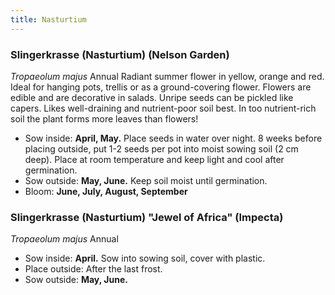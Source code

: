 ```yaml
---
title: Nasturtium
---
```

### Slingerkrasse (Nasturtium) (Nelson Garden)
_Tropaeolum majus_
Annual
Radiant summer flower in yellow, orange and red. Ideal for hanging pots, trellis or as a ground-covering flower. Flowers are edible and are decorative in salads. Unripe seeds can be pickled like capers. Likes well-draining and nutrient-poor soil best. In too nutrient-rich soil the plant forms more leaves than flowers!
- Sow inside: **April, May.** Place seeds in water over night. 8 weeks before placing outside, put 1-2 seeds per pot into moist sowing soil (2 cm deep). Place at room temperature and keep light and cool after germination. 
- Sow outside: **May, June.** Keep soil moist until germination. 
- Bloom: **June, July, August, September**


### Slingerkrasse (Nasturtium) "Jewel of Africa" (Impecta)
_Tropaeolum majus_
Annual
- Sow inside: **April.** Sow into sowing soil, cover with plastic. 
- Place outside: After the last frost. 
- Sow outside: **May, June.**
